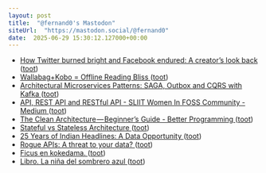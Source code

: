 ```yaml
---
layout: post
title:  "@fernand0's Mastodon"
siteUrl:  "https://mastodon.social/@fernand0"
date:  2025-06-29 15:30:12.127000+00:00
---
```

*  [How Twitter burned bright and Facebook endured: A creator’s look back ](https://blogherald.com/social-media/twitters-meteoric-rise-compared-to-facebook) ([toot](https://mastodon.social/@fernand0/114767364890618891))
*  [Wallabag+Kobo = Offline Reading Bliss ](https://bnolet.me/posts/2024/11/wallabag-kobo-offline-reading-bliss) ([toot](https://mastodon.social/@fernand0/114767071750898654))
*  [Architectural Microservices Patterns: SAGA, Outbox and CQRS with Kafka ](https://medium.com/@ali.gelenler/architectural-microservices-patterns-saga-outbox-and-cqrs-with-kafka-25469d75c18) ([toot](https://mastodon.social/@fernand0/114766396647519164))
*  [API, REST API and RESTful API - SLIIT Women In FOSS Community - Medium ](https://medium.com/@kavinduchethani/api-rest-api-and-restful-api-8979bdd64c6) ([toot](https://mastodon.social/@fernand0/114766236669032799))
*  [The Clean Architecture — Beginner’s Guide - Better Programming ](https://medium.com/@bharath-dev/the-clean-architecture-beginners-guide-e4b7058c116) ([toot](https://mastodon.social/@fernand0/114765871850933910))
*  [Stateful vs Stateless Architecture ](https://dev.to/nyctonio/stateful-vs-stateless-architecture-1ao) ([toot](https://mastodon.social/@fernand0/114765660057530870))
*  [25 Years of Indian Headlines: A Data Opportunity ](https://dev.to/subh_2111/25-years-of-indian-headlines-a-data-opportunity-20o) ([toot](https://mastodon.social/@fernand0/114763974372715606))
*  [Rogue APIs: A threat to your data? ](https://dev.to/chainguns/rouge-apis-a-threat-to-your-data-4c3) ([toot](https://mastodon.social/@fernand0/114762149240966346))
*  [Ficus en kokedama. ](https://avecesunafoto.wordpress.com/2025/06/28/ficus-en-kokedama) ([toot](https://mastodon.social/@fernand0/114762143641959224))
*  [Libro. La niña del sombrero azul ](https://fotografiasenmovimiento.wordpress.com/2025/06/28/libro-la-nina-del-sombrero-azul) ([toot](https://mastodon.social/@fernand0/114761990068200926))
